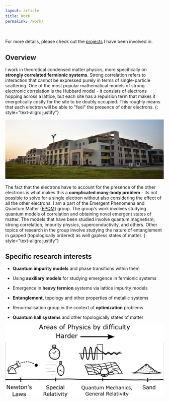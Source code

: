 ```yaml
---
layout: article
title: Work
permalink: /work/

---
```


For more details, please check out the [projects](/research/) I have been involved in.

## Overview

I work in theoretical condensed matter physics, more specifically on **strongly correlated fermionic systems**. Strong correlation refers to interaction that cannot be expressed purely in terms of single-particle scattering. One of the most popular mathematical models of strong electronic correlation is the Hubbard model - it consists of electrons hopping across a lattice, but each site has a repulsion term that makes it energetically costly for the site to be doubly occupied. This roughly means that each electron will be able to "feel" the presence of other electrons.
{: style="text-align: justify"}

<div class="img__post">
<img src="/assets/images/work/iiserk.jpg"/>
</div>

The fact that the electrons have to account for the presence of the other electrons is what makes this a **complicated many-body problem** - its not possible to solve for a single electron without also considering the effect of all the other electrons.
I am a part of the Emergent Phenomena and Quantum Matter ([EPQM](https://www.iiserkol.ac.in/~slal/index.html)) group. The group's work involves studying quantum models of correlation and obtaining novel emergent states of matter. The models that have been studied involve quantum magnetism, strong correlation, impurity physics, superconductivity, and others. Other topics of research in the group involve studying the nature of entanglement in gapped (topologically ordered) as well gapless states of matter.
{: style="text-align: justify"}

## Specific research interests

- **Quantum impurity models** and phase transitions within them

- Using **auxiliary models** for studying emergence in fermionic systems

- Emergence in **heavy fermion** systems via lattice impurity models

- **Entanglement**, topology and other properties of metallic systems

- Renormalisation group in the context of **optimization** problems

- **Quantum hall systems** and other topologically states of matter


<div class="img__post">
<img src="/assets/images/work/xkcd-sand.png"/>
</div>

